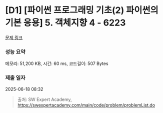 # [D1] [파이썬 프로그래밍 기초(2) 파이썬의 기본 응용] 5. 객체지향 4 - 6223 

[문제 링크](https://swexpertacademy.com/main/code/problem/problemDetail.do?contestProbId=AWcU8f6a4kUDFAU4) 

### 성능 요약

메모리: 51,200 KB, 시간: 60 ms, 코드길이: 507 Bytes

### 제출 일자

2025-06-18 08:32



> 출처: SW Expert Academy, https://swexpertacademy.com/main/code/problem/problemList.do